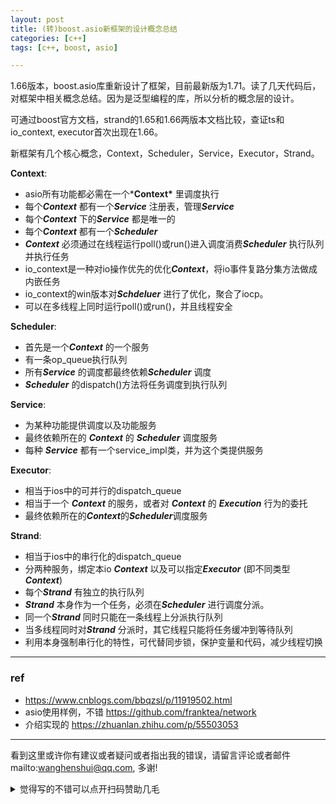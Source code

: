 ```yaml
---
layout: post
title: (转)boost.asio新框架的设计概念总结
categories: [c++]
tags: [c++, boost, asio]

---
```

 

1.66版本，boost.asio库重新设计了框架，目前最新版为1.71。读了几天代码后，对框架中相关概念总结。因为是泛型编程的库，所以分析的概念层的设计。

可通过boost官方文档，strand的1.65和1.66两版本文档比较，查证ts和io_context, executor首次出现在1.66。

新框架有几个核心概念，Context，Scheduler，Service，Executor，Strand。

**Context**:

- asio所有功能都必需在一个***Context\*** 里调度执行
- 每个***Context*** 都有一个***Service*** 注册表，管理***Service***
-  每个***Context*** 下的***Service*** 都是唯一的
-  每个***Context*** 都有一个***Scheduler***
-  ***Context*** 必须通过在线程运行poll()或run()进入调度消费***Scheduler*** 执行队列并执行任务
-  io_context是一种对io操作优先的优化***Context***，将io事件复路分集方法做成内嵌任务
-  io_context的win版本对***Schdeluer*** 进行了优化，聚合了iocp。
-  可以在多线程上同时运行poll()或run()，并且线程安全

**Scheduler**:

- 首先是一个***Context*** 的一个服务
- 有一条op_queue执行队列
- 所有***Service*** 的调度都最终依赖***Scheduler*** 调度
- ***Scheduler*** 的dispatch()方法将任务调度到执行队列
  

**Service**:

- 为某种功能提供调度以及功能服务
- 最终依赖所在的 ***Context*** 的 ***Scheduler*** 调度服务
- 每种 ***Service*** 都有一个service_impl类，并为这个类提供服务

**Executor**:

- 相当于ios中的可并行的dispatch_queue
- 相当于一个 ***Context*** 的服务，或者对 ***Context*** 的 ***Execution*** 行为的委托
- 最终依赖所在的***Context***的***Scheduler***调度服务

**Strand**:

- 相当于ios中的串行化的dispatch_queue
- 分两种服务，绑定本io ***Context*** 以及可以指定***Executor*** (即不同类型***Context***)
- 每个***Strand*** 有独立的执行队列
- ***Strand*** 本身作为一个任务，必须在***Scheduler*** 进行调度分派。
- 同一个***Strand*** 同时只能在一条线程上分派执行队列
- 当多线程同时对***Strand*** 分派时，其它线程只能将任务缓冲到等待队列
- 利用本身强制串行化的特性，可代替同步锁，保护变量和代码，减少线程切换

---

### ref

- https://www.cnblogs.com/bbqzsl/p/11919502.html
- asio使用样例，不错 https://github.com/franktea/network
- 介绍实现的 https://zhuanlan.zhihu.com/p/55503053



---

看到这里或许你有建议或者疑问或者指出我的错误，请留言评论或者邮件mailto:wanghenshui@qq.com, 多谢! 
<details>
<summary>觉得写的不错可以点开扫码赞助几毛</summary>
<img src="https://wanghenshui.github.io/assets/wepay.png" alt="微信转账">
</details>



